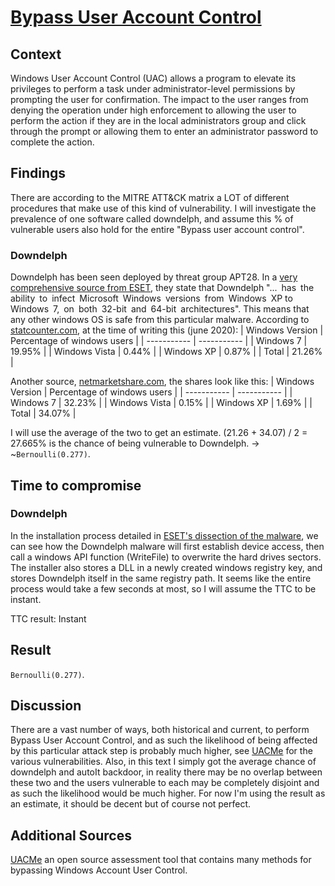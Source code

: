 # [Bypass User Account Control](https://attack.mitre.org/techniques/T1088/)

## Context
Windows User Account Control (UAC) allows a program to elevate its privileges to perform a task under administrator-level permissions by prompting the user for confirmation. The impact to the user ranges from denying the operation under high enforcement to allowing the user to perform the action if they are in the local administrators group and click through the prompt or allowing them to enter an administrator password to complete the action.

## Findings
There are according to the MITRE ATT&CK matrix a LOT of different procedures that make use of this kind of vulnerability. I will investigate the prevalence of one software called downdelph, and assume this % of vulnerable users also hold for the entire "Bypass user account control". 

### Downdelph
Downdelph has been seen deployed by threat group APT28. In a [very comprehensive source from ESET](https://www.eset.com/afr/about/newsroom/press-releases-afr/research/dissection-of-sednit-espionage-group-1/), they state that Downdelph "... has the ability to infect Microsoft Windows versions from Windows XP to Windows 7, on both 32-bit and 64-bit architectures". This means that any other windows OS is safe from this particular malware. According to [statcounter.com](https://gs.statcounter.com/os-version-market-share/windows/desktop/worldwide), at the time of writing this (june 2020):
| Windows Version | Percentage of windows users |
| ----------- | ----------- |
| Windows 7      | 19.95%       |
| Windows Vista   | 0.44%    |
| Windows XP  | 0.87%      | 
| Total | 21.26% |

Another source, [netmarketshare.com](https://netmarketshare.com/operating-system-market-share.aspx?options=%7B%22filter%22%3A%7B%22%24and%22%3A%5B%7B%22deviceType%22%3A%7B%22%24in%22%3A%5B%22Desktop%2Flaptop%22%5D%7D%7D%2C%7B%22platform%22%3A%7B%22%24in%22%3A%5B%22Windows%22%5D%7D%7D%5D%7D%2C%22dateLabel%22%3A%22Trend%22%2C%22attributes%22%3A%22share%22%2C%22group%22%3A%22platformVersion%22%2C%22sort%22%3A%7B%22share%22%3A-1%7D%2C%22id%22%3A%22platformsDesktopVersions%22%2C%22dateInterval%22%3A%22Monthly%22%2C%22dateStart%22%3A%222019-06%22%2C%22dateEnd%22%3A%222020-05%22%2C%22segments%22%3A%22-1000%22%7D), the shares look like this:
| Windows Version | Percentage of windows users |
| ----------- | ----------- |
| Windows 7      | 32.23%       |
| Windows Vista   | 0.15%    |
| Windows XP  | 1.69%      | 
| Total | 34.07% |

I will use the average of the two to get an estimate. (21.26 + 34.07) / 2 = 27.665% is the chance of being vulnerable to Downdelph. -> ~```Bernoulli(0.277)```.

## Time to compromise
### Downdelph
In the installation process detailed in [ESET's dissection of the malware](https://www.eset.com/afr/about/newsroom/press-releases-afr/research/dissection-of-sednit-espionage-group-1/), we can see how the Downdelph malware will first establish device access, then call a windows API function (WriteFile) to overwrite the hard drives sectors. The installer also stores a DLL in a newly created windows registry key, and stores Downdelph itself in the same registry path. It seems like the entire process would take a few seconds at most, so I will assume the TTC to be instant. 

TTC result: Instant

## Result
```Bernoulli(0.277)```.

## Discussion
There are a vast number of ways, both historical and current, to perform Bypass User Account Control, and as such the likelihood of being affected by this particular attack step is probably much higher, see [UACMe](https://github.com/hfiref0x/UACME) for the various vulnerabilities. Also, in this text I simply got the average chance of downdelph and autoIt backdoor, in reality there may be no overlap between these two and the users vulnerable to each may be completely disjoint and as such the likelihood would be much higher. For now I'm using the result as an estimate, it should be decent but of course not perfect.  

## Additional Sources
[UACMe](https://github.com/hfiref0x/UACME) an open source assessment tool that contains many methods for bypassing Windows Account User Control. 